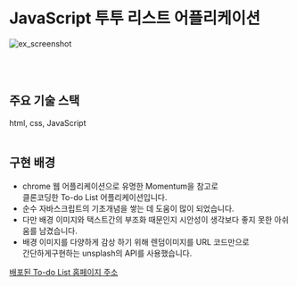 # JavaScript 투투 리스트 어플리케이션

![ex_screenshot](https://dragoocho.netlify.app/4bc560a625e253b2f794015c9371c50b/todo.gif)

<br />
<br />

## 주요 기술 스택 
html, css, JavaScript
<br />
<br />
## 구현 배경
- chrome 웹 어플리케이션으로 유명한 Momentum을 참고로		 
클론코딩한 To-do List 어플리케이션입니다. 
- 순수 자바스크립트의 기초개념을 쌓는 데 도움이 많이 되었습니다. 		
- 다만 배경 이미지와 택스트간의 부조화 때문인지 
시안성이 생각보다 좋지 못한 아쉬움를 남겼습니다.
- 배경 이미지를 다양하게 감상 하기 위해 렌덤이미지를 URL 코드만으로		 
간단하게구현하는 unsplash의 API를 사용했습니다.

[배포된 To-do List 홈페이지 주소](https://dragoocho.github.io/momentom-project-js/)


